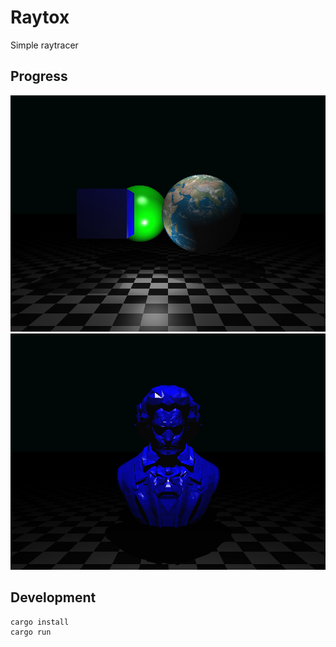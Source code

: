 # Raytox

Simple raytracer

## Progress
![](examples/basic.png)
![](examples/mesh.png)

## Development
```
cargo install
cargo run
```
